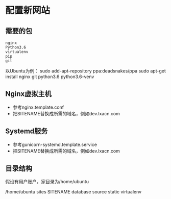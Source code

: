 配置新网站
===========================


## 需要的包
	nginx
	Python3.6
	virtualenv
	pip
	git


以Ubuntu为例：
	sudo add-apt-repository ppa:deadsnakes/ppa
	sudo apt-get install nginx git python3.6 python3.6-venv


## Nginx虚拟主机

* 参考nginx.template.conf
* 把SITENAME替换成所需的域名，例如dev.lxacn.com

## Systemd服务

* 参考gunicorn-systemd.template.service
* 把SITENAME替换成所需的域名，例如dev.lxacn.com


## 目录结构
假设有用户账户，家目录为/home/ubuntu

/home/ubuntu
	sites
		SITENAME
			database
			source
			static
			virtualenv